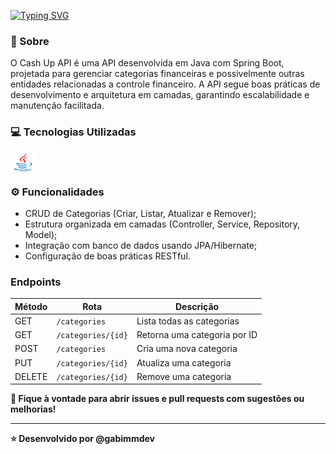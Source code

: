 [![Typing SVG](https://readme-typing-svg.herokuapp.com/?color=DC143C&size=35&center=true&vCenter=true&width=1000&lines=+Cash+Up+API+)](https://git.io/typing-svg)


### 💸 Sobre 
<p> O Cash Up API é uma API desenvolvida em Java com Spring Boot, projetada para gerenciar categorias financeiras e possivelmente outras entidades relacionadas a controle financeiro. A API segue boas práticas de desenvolvimento e arquitetura em camadas, garantindo escalabilidade e manutenção facilitada. </p>



### 💻 Tecnologias Utilizadas
<div style="display: inline_block">
<img align="center" alt="Gabi-java" height="30" width="40" src="https://raw.githubusercontent.com/devicons/devicon/master/icons/java/java-original.svg">
</div>



### ⚙️ Funcionalidades
+ CRUD de Categorias (Criar, Listar, Atualizar e Remover);
+ Estrutura organizada em camadas (Controller, Service, Repository, Model);
+ Integração com banco de dados usando JPA/Hibernate;
+ Configuração de boas práticas RESTful.



### Endpoints

| Método  | Rota               | Descrição                     |
|---------|--------------------|-------------------------------|
| GET     | `/categories`      | Lista todas as categorias     |
| GET     | `/categories/{id}` | Retorna uma categoria por ID  |
| POST    | `/categories`      | Cria uma nova categoria       |
| PUT     | `/categories/{id}` | Atualiza uma categoria        |
| DELETE  | `/categories/{id}` | Remove uma categoria          |


<strong> 🚨 Fique à vontade para abrir issues e pull requests com sugestões ou melhorias! <strong/>

---

<p> ⭐ Desenvolvido por @gabimmdev </p>
